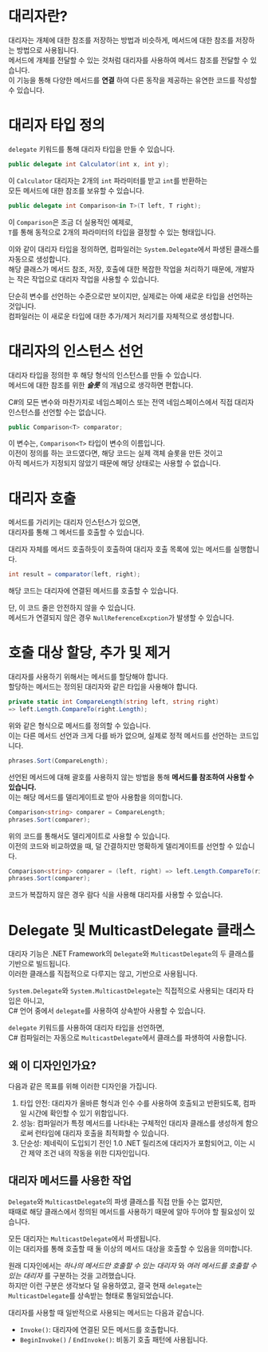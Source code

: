 # 대리자란?
대리자는 개체에 대한 참조를 저장하는 방법과 비슷하게, 메서드에 대한 참조를 저장하는 방법으로 사용됩니다.    
메서드에 개체를 전달할 수 있는 것처럼 대리자를 사용하여 메서드 참조를 전달할 수 있습니다.      
이 기능을 통해 다양한 메서드를 **연결** 하여 다른 동작을 제공하는 유연한 코드를 작성할 수 있습니다.    

# 대리자 타입 정의
`delegate` 키워드를 통해 대리자 타입을 만들 수 있습니다.     

```cs
public delegate int Calculator(int x, int y);
```
이 `Calculator` 대리자는 2개의 `int` 파라미터를 받고 `int`를 반환하는    
모든 메서드에 대한 참조를 보유할 수 있습니다.    

```cs
public delegate int Comparison<in T>(T left, T right);
```
이 `Comparison`은 조금 더 실용적인 예제로,    
`T`를 통해 동적으로 2개의 파라미터의 타입을 결정할 수 있는 형태입니다.   

이와 같이 대리자 타입을 정의하면, 컴파일러는 `System.Delegate`에서 파생된 클래스를 자동으로 생성합니다.    
해당 클래스가 메서드 참조, 저장, 호출에 대한 복잡한 작업을 처리하기 때문에, 개발자는 작은 작업으로 대리자 작업을 사용할 수 있습니다.   

단순히 변수를 선언하는 수준으로만 보이지만, 실제로는 아예 새로운 타입을 선언하는 것입니다.     
컴파일러는 이 새로운 타입에 대한 추가/제거 처리기를 자체적으로 생성합니다.   


# 대리자의 인스턴스 선언
대리자 타입을 정의한 후 해당 형식의 인스턴스를 만들 수 있습니다.   
메서드에 대한 참조를 위한 **_슬롯_** 의 개념으로 생각하면 편합니다.   

C#의 모든 변수와 마찬가지로 네임스페이스 또는 전역 네임스페이스에서 직접 대리자 인스턴스를 선언할 수는 없습니다.   
```cs
public Comparison<T> comparator;
```
이 변수는, `Comparison<T>` 타입이 변수의 이름입니다.   
이전이 정의를 하는 코드였다면, 해당 코드는 실제 객체 슬롯을 만든 것이고     
아직 메서드가 지정되지 않았기 때문에 해당 상태로는 사용할 수 없습니다.    

# 대리자 호출
메서드를 가리키는 대리자 인스턴스가 있으면,   
대리자를 통해 그 메서드를 호출할 수 있습니다.    

대리자 자체를 메서드 호출하듯이 호출하여 대리자 호출 목록에 있는 메서드를 실행합니다.   

```cs
int result = comparator(left, right);
```
해당 코드는 대리자에 연결된 메서드를 호출할 수 있습니다.    

단, 이 코드 줄은 안전하지 않을 수 있습니다.    
메서드가 연결되지 않은 경우 `NullReferenceExcption`가 발생할 수 있습니다.   

# 호출 대상 할당, 추가 및 제거
대리자를 사용하기 위해서는 메서드를 할당해야 합니다.      
할당하는 메서드는 정의된 대리자와 같은 타입을 사용해야 합니다.   

```cs
private static int CompareLength(string left, string right)
=> left.Length.CompareTo(right.Length);
```
위와 같은 형식으로 메서드를 정의할 수 있습니다.      
이는 다른 메서드 선언과 크게 다를 바가 없으며, 실제로 정적 메서드를 선언하는 코드입니다.   

```cs
phrases.Sort(CompareLength);
```
선언된 메서드에 대해 괄호를 사용하지 않는 방법을 통해
**메서드를 참조하여 사용할 수 있습니다.**       
이는 해당 메서드를 델리게이트로 받아 사용함을 의미합니다.    

```cs
Comparison<string> comparer = CompareLength;
phrases.Sort(comparer);
```
위의 코드를 통해서도 델리게이트로 사용할 수 있습니다.    
이전의 코드와 비교하였을 때, 덜 간결하지만 명확하게 델리게이트를 선언할 수 있습니다.

```cs
Comparison<string> comparer = (left, right) => left.Length.CompareTo(right.Length);
phrases.Sort(comparer);
```
코드가 복잡하지 않은 경우 람다 식을 사용해 대리자를 사용할 수 있습니다.    

# Delegate 및 MulticastDelegate 클래스
대리자 기능은 .NET Framework의 `Delegate`와 `MulticastDelegate`의 두 클래스를 기반으로 빌드됩니다.      
이러한 클래스를 직접적으로 다루지는 않고, 기반으로 사용됩니다.    

`System.Delegate`와 `System.MulticastDelegate`는 직접적으로 사용되는 대리자 타입은 아니고,    
C# 언어 중에서 `delegate`를 사용하여 상속받아 사용할 수 있습니다.   

`delegate` 키워드를 사용하여 대리자 타입을 선언하면,      
C# 컴파일러는 자동으로 `MulticastDelegate`에서 클래스를 파생하여 사용합니다.      

## 왜 이 디자인인가요?
다음과 같은 목표를 위해 이러한 디자인을 가집니다.    

1. 타입 안전: 대리자가 올바른 형식과 인수 수를 사용하여 호출되고 반환되도록, 컴파일 시간에 확인할 수 있기 위함입니다.   
2. 성능: 컴파일러가 특정 메서드를 나타내는 구체적인 대리자 클래스를 생성하게 함으로써 런타임에 대리자 호출을 최적화할 수 있습니다.
3. 단순성: 제네릭이 도입되기 전인 1.0 .NET 릴리즈에 대리자가 포함되어고, 이는 시간 제약 조건 내의 작동을 위한 디자인입니다.

## 대리자 메서드를 사용한 작업
 `Delegate`와 `MulticastDelegate`의 파생 클래스를 직접 만들 수는 없지만,     
 때때로 해당 클래스에서 정의된 메서드를 사용하기 때문에 알아 두어야 할 필요성이 있습니다.    

 모든 대리자는 `MulticastDelegate`에서 파생됩니다.    
 이는 대리자를 통해 호출할 때 둘 이상의 메서드 대상을 호출할 수 있음을 의미합니다.    

 원래 디자인에서는 _하나의 메서드만 호출할 수 있는 대리자_ 와 _여러 메서드를 호출할 수 있는 대리자_ 를 구분하는 것을 고려했습니다.    
 하지만 이런 구분은 생각보다 덜 유용하였고, 결국 현재 `delegate`는 `MulticastDelegate`를 상속받는 형태로 통일되었습니다.      

 대리자를 사용할 때 일반적으로 사용되는 메서드는 다음과 같습니다.   
 - `Invoke()`: 대리자에 연결된 모든 메서드를 호출합니다.
 - `BeginInvoke()` / `EndInvoke()`: 비동기 호출 패턴에 사용됩니다.
